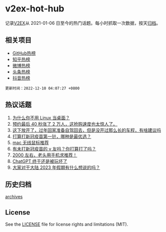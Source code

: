 # v2ex-hot-hub

 记录[V2EX](https://www.v2ex.com/)从 2021-01-06 日至今的热门话题。每小时抓取一次数据，按天[归档](archives)。
 
 ## 相关项目

- [GitHub热榜](https://github.com/lonnyzhang423/github-hot-hub)
- [知乎热榜](https://github.com/lonnyzhang423/zhihu-hot-hub)
- [微博热榜](https://github.com/lonnyzhang423/weibo-hot-hub)
- [头条热榜](https://github.com/lonnyzhang423/toutiao-hot-hub)
- [抖音热榜](https://github.com/lonnyzhang423/douyin-hot-hub)


 `更新时间：2022-12-10 04:07:27 +0800`

## 热议话题

1. [为什么你不用 Linux 当桌面？](https://www.v2ex.com/t/901241)
1. [预约最后 40 秒涨了 2 万人，这抢购速度也太惊人了。](https://www.v2ex.com/t/901263)
1. [这下放开了，过年回家准备自驾回去，但是没开过那么长的车程，有啥建议吗](https://www.v2ex.com/t/901261)
1. [打算打新冠疫苗第一针，哪种是最优选？](https://www.v2ex.com/t/901291)
1. [mac 无线鼠标推荐](https://www.v2ex.com/t/901238)
1. [有未打新冠疫苗的 v 友吗？你打算打了吗？](https://www.v2ex.com/t/901398)
1. [2000 左右，老头用手机求推荐！](https://www.v2ex.com/t/901243)
1. [ChatGPT 终于还是被玩坏了](https://www.v2ex.com/t/901284)
1. [大家对于大陆 2023 年假期有什么想说的吗？](https://www.v2ex.com/t/901289)

## 历史归档

[archives](archives)

## License

See the [LICENSE](LICENSE) file for license rights and limitations (MIT).
